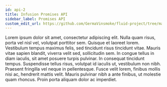 ```yaml
---
id: api-2
title: Infusion Promises API
sidebar_label: Promises API
custom_edit_url: https://github.com/GermaVinsmoke/fluid-project/tree/master/docs/api-2.md
---
```


Lorem ipsum dolor sit amet, consectetur adipiscing elit. Nulla quam risus, porta vel nisl vel, volutpat porttitor sem. Quisque et laoreet lorem. Vestibulum tempus maximus felis, sed tincidunt risus tincidunt vitae. Mauris vitae sapien blandit, viverra velit sed, sollicitudin sem. In congue tellus in diam iaculis, sit amet posuere turpis pulvinar. In consequat tincidunt tempus. Suspendisse tellus risus, volutpat id iaculis ut, vestibulum non nibh. Praesent fringilla vel neque in pellentesque. Fusce velit lorem, finibus mollis nisi ac, hendrerit mattis velit. Mauris pulvinar nibh a ante finibus, ut molestie quam rhoncus. Proin porta aliquam dolor ac imperdiet.
